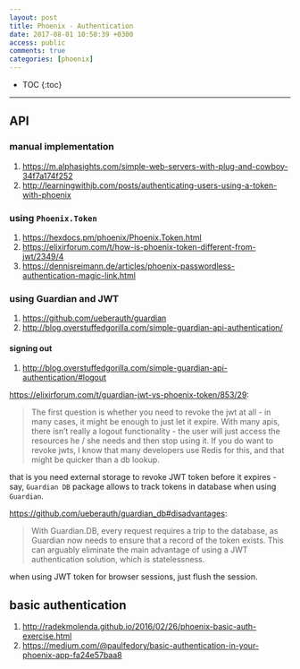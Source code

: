 ```yaml
---
layout: post
title: Phoenix - Authentication
date: 2017-08-01 10:50:39 +0300
access: public
comments: true
categories: [phoenix]
---
```


<!-- more -->

* TOC
{:toc}
<hr>

API
---

### manual implementation

1. <https://m.alphasights.com/simple-web-servers-with-plug-and-cowboy-34f7a174f252>
2. <http://learningwithjb.com/posts/authenticating-users-using-a-token-with-phoenix>

### using `Phoenix.Token`

1. <https://hexdocs.pm/phoenix/Phoenix.Token.html>
2. <https://elixirforum.com/t/how-is-phoenix-token-different-from-jwt/2349/4>
3. <https://dennisreimann.de/articles/phoenix-passwordless-authentication-magic-link.html>

### using Guardian and JWT

1. <https://github.com/ueberauth/guardian>
2. <http://blog.overstuffedgorilla.com/simple-guardian-api-authentication/>

#### signing out

1. <http://blog.overstuffedgorilla.com/simple-guardian-api-authentication/#logout>

<https://elixirforum.com/t/guardian-jwt-vs-phoenix-token/853/29>:

> The first question is whether you need to revoke the jwt at all -
> in many cases, it might be enough to just let it expire. With many
> apis, there isn’t really a logout functionality - the user will just
> access the resources he / she needs and then stop using it.
> If you do want to revoke jwts, I know that many developers use Redis for
> this, and that might be quicker than a db lookup.

that is you need external storage to revoke JWT token before it expires -
say, `Guardian DB` package allows to track tokens in database when using
`Guardian`.

<https://github.com/ueberauth/guardian_db#disadvantages>:

> With Guardian.DB, every request requires a trip to the database,
> as Guardian now needs to ensure that a record of the token exists.
> This can arguably eliminate the main advantage of using a JWT
> authentication solution, which is statelessness.

when using JWT token for browser sessions, just flush the session.

basic authentication
--------------------

1. <http://radekmolenda.github.io/2016/02/26/phoenix-basic-auth-exercise.html>
2. <https://medium.com/@paulfedory/basic-authentication-in-your-phoenix-app-fa24e57baa8>
